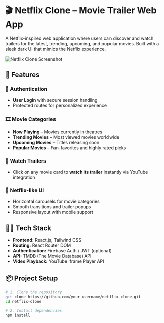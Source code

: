 # 🎬 Netflix Clone – Movie Trailer Web App

A Netflix-inspired web application where users can discover and watch trailers for the latest, trending, upcoming, and popular movies. Built with a sleek dark UI that mimics the Netflix experience.


![Netflix Clone Screenshot](./2521e87d-f7bd-46d7-86c8-4d2689f4390b.png)

## 🚀 Features

### 🔐 Authentication
- **User Login** with secure session handling
- Protected routes for personalized experience

### 🎞️ Movie Categories
- **Now Playing** – Movies currently in theatres
- **Trending Movies** – Most viewed movies worldwide
- **Upcoming Movies** – Titles releasing soon
- **Popular Movies** – Fan-favorites and highly rated picks

### 🎥 Watch Trailers
- Click on any movie card to **watch its trailer** instantly via YouTube integration

### 🧭 Netflix-like UI
- Horizontal carousels for movie categories
- Smooth transitions and trailer popups
- Responsive layout with mobile support

## 🧑‍💻 Tech Stack

- **Frontend:** React.js, Tailwind CSS
- **Routing:** React Router DOM
- **Authentication:** Firebase Auth / JWT (optional)
- **API:** TMDB (The Movie Database) API
- **Video Playback:** YouTube Iframe Player API

## 📦 Project Setup

```bash
# 1. Clone the repository
git clone https://github.com/your-username/netflix-clone.git
cd netflix-clone

# 2. Install dependencies
npm install
```
